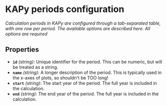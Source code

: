 # KAPy periods configuration

*Calculation periods in KAPy are configured through a tab-separated table, with one row per period. The available options are described here. All options are required*

## Properties

- **`id`** *(string)*: Unique identifier for the period. This can be numeric, but will be treated as a string.
- **`name`** *(string)*: A longer description of the period. This is typically used in the x-axes of plots, so shouldn't be TOO long!
- **`start`** *(string)*: The start year of the period. The full year is included in the calculation.
- **`end`** *(string)*: The end year of the period. The full year is included in the calculation.
